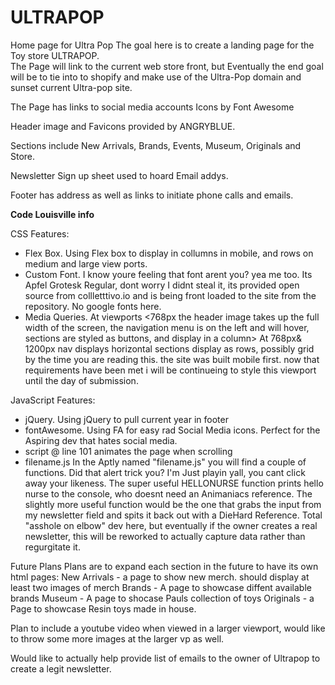 # ULTRAPOP
Home page for Ultra Pop
The goal here is to create a landing page for the Toy store ULTRAPOP.  
The Page will link to the current web store front, but Eventually the end goal will be to tie into to shopify and make use of the Ultra-Pop domain and sunset current Ultra-pop site.

The Page has links to social media accounts Icons by Font Awesome 

Header image and Favicons provided by ANGRYBLUE.

Sections include New Arrivals, Brands, Events, Museum, Originals and Store.

Newsletter Sign up sheet used to hoard Email addys.

Footer has address as well as links to initiate phone calls and emails.



**Code Louisville info**

CSS Features:
- Flex Box.  Using Flex box to display in collumns in mobile, and rows on medium and large view ports.
- Custom Font. I know youre feeling that font arent you? yea me too.  Its Apfel Grotesk Regular, dont worry I didnt steal it, its provided open source from collletttivo.io and is being front loaded to the site from the repository.  No google fonts here.
- Media Queries.  At viewports <768px the header image takes up the full width of the screen, the navigation menu is on the left and will hover, sections are styled as buttons, and display in a column> 
At 768px& 1200px nav displays horizontal sections display as rows, possibly grid by the time you are reading this. the site was built mobile first.  now that requirements have been met i will be continueing to style this viewport until the day of submission.


JavaScript Features:
- jQuery.  Using jQuery to pull current year in footer
- fontAwesome.  Using FA for easy rad Social Media icons.  Perfect for the Aspiring dev that hates social media.
- script @ line 101 animates the page when scrolling
- filename.js In the Aptly named "filename.js" you will find a couple of functions.
Did that alert trick you?  I'm Just playin yall, you cant click away your likeness.
The super useful HELLONURSE function prints hello nurse to the console, who doesnt need an Animaniacs reference.
The slightly more useful function would be the one that grabs the input from my newsletter field and spits it back out with a DieHard Reference.  Total "asshole on elbow" dev here, but eventually if the owner creates a real newsletter, this will be reworked to actually capture data rather than regurgitate it.



Future Plans
Plans are to expand each section in the future to have its own html pages:
New Arrivals - a page to show new merch. should display at least two images of merch
Brands - A page to showcase diffent available brands
Museum - A page to shocase Pauls collection of toys
Originals - a Page to showcase Resin toys made in house.

Plan to include a youtube video when viewed in a larger viewport, would like to throw some more images at the larger vp as well.

Would like to actually help provide list of emails to the owner of Ultrapop to create a legit newsletter.